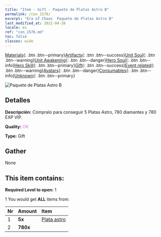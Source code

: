 ```yaml
---
title: "Item - Gift - Paquete de Platas Astro B"
permalink: /con_1576/
excerpt: "Era of Chaos  Paquete de Platas Astro B"
last_modified_at: 2021-04-26
locale: es
ref: "con_1576.md"
toc: false
classes: wide
---
```

 [Materials](/ItemsES/){: .btn .btn--primary}[Artifacts](/ItemsES/Artifacts/){: .btn .btn--success}[Unit Soul](/ItemsES/UnitSoul/){: .btn .btn--warning}[Unit Awakening](/ItemsES/UnitAwakening/){: .btn .btn--danger}[Hero Soul](/ItemsES/HeroSoul/){: .btn .btn--info}[Hero Skill](/ItemsES/HeroSkill/){: .btn .btn--primary}[Gift](/ItemsES/Gift/){: .btn .btn--success}[Event related](/ItemsES/Events/){: .btn .btn--warning}[Avatars](/ItemsES/Avatars/){: .btn .btn--danger}[Consumables](/ItemsES/Consumables/){: .btn .btn--info}[Unknown](/ItemsES/Unknown/){: .btn .btn--primary}

 ![Paquete de Platas Astro B](/images/t/i_907192.png)

## Detalles
 **Descripción:** Cómpralo para conseguir 5 Platas Astro, 780 diamantes y 780 EXP VIP.

 **Quality:** <span style="color: #DA70D6">OK</span>

 **Type:** Gift

## Gather

  None

## This item contains:

 **Required Level to open:** 1

 1 You would get **ALL** items  from:

  | Nr | Amount |     Item    |
  |:---|:-------|:------------|
  | 1 |  **5x** | [Plata astro](/ItemsES/con_969/) |  | 
  | 2 |  **780x** | <i class="fas fa-gem"/> |  | 
